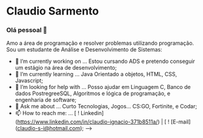 
# Claudio Sarmento

### Olá pessoal 👋

Amo a área de programação e resolver problemas utilizando programação.
Sou um estudante de Análise e Desenvolvimento de Sistemas:

- 🔭 I’m currently working on ... Estou cursando ADS e pretendo conseguir um estágio na área de desenvolvimento;
- 🌱 I’m currently learning ... Java Orientado a objetos, HTML, CSS, Javascript;
- 🤔 I’m looking for help with ... Posso ajudar em Linguagem C, Banco de dados PostregreeSQL, Algoritmos e lógica de programação, e engenharia de software;
- 💬 Ask me about ... Curto Tecnologias, Jogos... CS:GO, Fortinite, e Codar;
- 📫 How to reach me: ... [ ! Linkedin] (https://www.linkedin.com/in/claudio-ignacio-371b8511a/) | [ ! [E-mail] (claudio-s-i@hotmail.com);
-->
